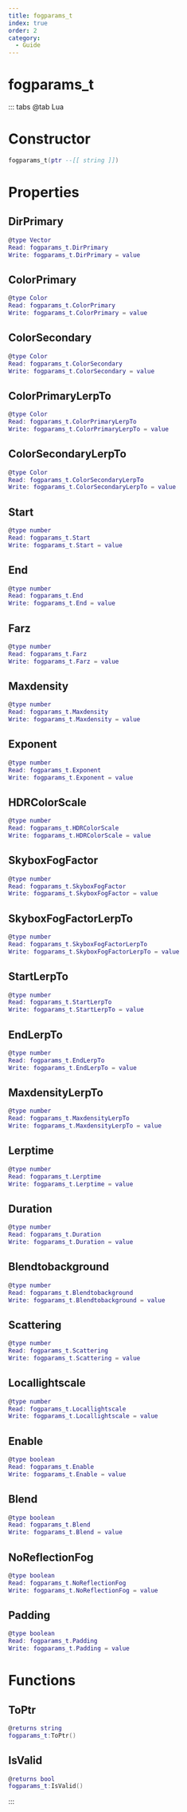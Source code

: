 ```yaml
---
title: fogparams_t
index: true
order: 2
category:
  - Guide
---
```


# fogparams_t

::: tabs
@tab Lua
# Constructor
```lua
fogparams_t(ptr --[[ string ]])
```
# Properties
## DirPrimary 
```lua
@type Vector
Read: fogparams_t.DirPrimary
Write: fogparams_t.DirPrimary = value
```
## ColorPrimary 
```lua
@type Color
Read: fogparams_t.ColorPrimary
Write: fogparams_t.ColorPrimary = value
```
## ColorSecondary 
```lua
@type Color
Read: fogparams_t.ColorSecondary
Write: fogparams_t.ColorSecondary = value
```
## ColorPrimaryLerpTo 
```lua
@type Color
Read: fogparams_t.ColorPrimaryLerpTo
Write: fogparams_t.ColorPrimaryLerpTo = value
```
## ColorSecondaryLerpTo 
```lua
@type Color
Read: fogparams_t.ColorSecondaryLerpTo
Write: fogparams_t.ColorSecondaryLerpTo = value
```
## Start 
```lua
@type number
Read: fogparams_t.Start
Write: fogparams_t.Start = value
```
## End 
```lua
@type number
Read: fogparams_t.End
Write: fogparams_t.End = value
```
## Farz 
```lua
@type number
Read: fogparams_t.Farz
Write: fogparams_t.Farz = value
```
## Maxdensity 
```lua
@type number
Read: fogparams_t.Maxdensity
Write: fogparams_t.Maxdensity = value
```
## Exponent 
```lua
@type number
Read: fogparams_t.Exponent
Write: fogparams_t.Exponent = value
```
## HDRColorScale 
```lua
@type number
Read: fogparams_t.HDRColorScale
Write: fogparams_t.HDRColorScale = value
```
## SkyboxFogFactor 
```lua
@type number
Read: fogparams_t.SkyboxFogFactor
Write: fogparams_t.SkyboxFogFactor = value
```
## SkyboxFogFactorLerpTo 
```lua
@type number
Read: fogparams_t.SkyboxFogFactorLerpTo
Write: fogparams_t.SkyboxFogFactorLerpTo = value
```
## StartLerpTo 
```lua
@type number
Read: fogparams_t.StartLerpTo
Write: fogparams_t.StartLerpTo = value
```
## EndLerpTo 
```lua
@type number
Read: fogparams_t.EndLerpTo
Write: fogparams_t.EndLerpTo = value
```
## MaxdensityLerpTo 
```lua
@type number
Read: fogparams_t.MaxdensityLerpTo
Write: fogparams_t.MaxdensityLerpTo = value
```
## Lerptime 
```lua
@type number
Read: fogparams_t.Lerptime
Write: fogparams_t.Lerptime = value
```
## Duration 
```lua
@type number
Read: fogparams_t.Duration
Write: fogparams_t.Duration = value
```
## Blendtobackground 
```lua
@type number
Read: fogparams_t.Blendtobackground
Write: fogparams_t.Blendtobackground = value
```
## Scattering 
```lua
@type number
Read: fogparams_t.Scattering
Write: fogparams_t.Scattering = value
```
## Locallightscale 
```lua
@type number
Read: fogparams_t.Locallightscale
Write: fogparams_t.Locallightscale = value
```
## Enable 
```lua
@type boolean
Read: fogparams_t.Enable
Write: fogparams_t.Enable = value
```
## Blend 
```lua
@type boolean
Read: fogparams_t.Blend
Write: fogparams_t.Blend = value
```
## NoReflectionFog 
```lua
@type boolean
Read: fogparams_t.NoReflectionFog
Write: fogparams_t.NoReflectionFog = value
```
## Padding 
```lua
@type boolean
Read: fogparams_t.Padding
Write: fogparams_t.Padding = value
```
# Functions
## ToPtr
```lua
@returns string
fogparams_t:ToPtr()
```
## IsValid
```lua
@returns bool
fogparams_t:IsValid()
```

:::